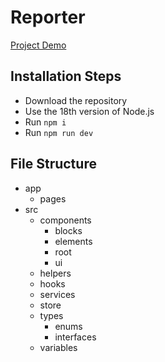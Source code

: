 # Reporter

[Project Demo](https://next-reporter.vercel.app/)

## Installation Steps

-   Download the repository
-   Use the 18th version of Node.js
-   Run `npm i`
-   Run `npm run dev`

## File Structure

-   app
    -   pages
-   src
    -   components
        -   blocks
        -   elements
        -   root
        -   ui
    -   helpers
    -   hooks
    -   services
    -   store
    -   types
        -   enums
        -   interfaces
    -   variables

